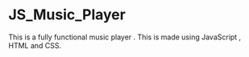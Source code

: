 # JS_Music_Player
This is a fully functional music player . This is made using JavaScript , HTML and CSS.
